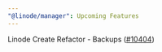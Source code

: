 ```yaml
---
"@linode/manager": Upcoming Features
---
```


Linode Create Refactor - Backups ([#10404](https://github.com/linode/manager/pull/10404))
